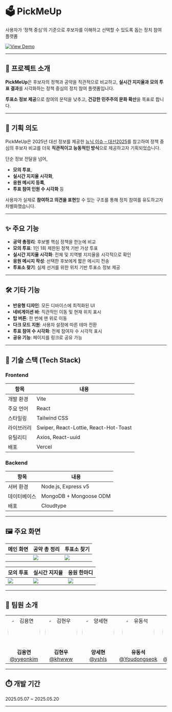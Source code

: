 # 🗳️ PickMeUp 

사용자가 ‘정책 중심’의 기준으로
 후보자를 이해하고 선택할 수 있도록 돕는 정치 참여 플랫폼

 [![View Demo](https://img.shields.io/badge/🚀%20View%20Demo-Click%20Here-black)](https://pick-me-up-three.vercel.app/)


---

## 📌 프로젝트 소개

**PickMeUp**은 후보자의 정책과 공약을 직관적으로 비교하고, **실시간 지지율과 모의 투표 결과**를 시각화하는 정책 중심의 정치 참여 플랫폼입니다.

**투표소 정보 제공**으로 참여의 문턱을 낮추고, **건강한 민주주의 문화 확산**을 목표로 합니다.

---
## 🎯 기획 의도

PickMeUp은 2025년 대선 정보를 제공한 [뉴닉 이슈 – 대선2025](https://newneek.co/issue/election2025)를 참고하여 정책 중심의 후보자 비교를 더욱 **직관적이고 능동적인 방식**으로 제공하고자 기획되었습니다.

단순 정보 전달을 넘어,  
- **모의 투표**,  
- **실시간 지지율 시각화**,  
- **응원 메시지 등록**,  
- **투표 참여 인원 수 시각화** 등

사용자가 실제로 **참여하고 의견을 표현**할 수 있는 구조를 통해 정치 참여를 유도하고자 차별화했습니다.

---

## ✨ 주요 기능

- **공약 총정리**: 후보별 핵심 정책을 한눈에 비교
- **모의 투표**: 1인 1회 제한된 정책 기반 가상 투표
- **실시간 지지율 시각화**: 전체 및 지역별 지지율을 시각적으로 확인
- **응원 메시지 작성**: 선택한 후보에게 짧은 메시지 전송
- **투표소 찾기**: 실제 선거를 위한 위치 기반 투표소 정보 제공

---

## 🛠️ 기타 기능

- **반응형 디자인**: 모든 디바이스에 최적화된 UI
- **네비게이션 바**: 직관적인 이동 및 현재 위치 표시
- **탑 버튼**: 한 번에 맨 위로 이동
- **다크 모드 지원**: 사용자 설정에 따른 테마 전환
- **투표 참여 수 시각화**: 전체 참여자 수 시각적 표시
- **공유 기능**: 페이지를 링크로 공유 가능


---

## 🧰 기술 스택 (Tech Stack)

### Frontend

| 항목 | 내용 |
|------|------|
| 개발 환경 | Vite |
| 주요 언어 | React |
| 스타일링 | Tailwind CSS |
| 라이브러리 | Swiper, React-Lottie, React-Hot-Toast |
| 유틸리티 | Axios, React-uuid |
| 배포 | Vercel |

### Backend

| 항목 | 내용 |
|------|------|
| 서버 환경 | Node.js, Express v5 |
| 데이터베이스 | MongoDB + Mongoose ODM |
| 배포 | Cloudtype |
---

## 🖼️ 주요 화면


| 메인 화면 | 공약 총 정리 | 투표소 찾기 |
|-----------|------------|-------------|
| ![]() | ![](./assets/screen2.png) | ![](./assets/screen3.png) |

| 모의 투표 | 실시간 지지율  | 응원 한마디 |
|---------------|--------------|---------------|
| ![](./assets/screen4.png) | ![](./assets/screen5.png) | ![](./assets/screen6.png) |


---

## 👥 팀원 소개 

<div align="center">

<table>
  <tr>
    <td align="center">
      <img src="https://github.com/yyeonkim.png?size=100" width="100" height="100" alt="김용연" style="border-radius: 50%" /><br/>
      <strong>김용연</strong><br/>
      <a href="https://github.com/yyeonkim">@yyeonkim</a>
    </td>
    <td align="center">
      <img src="https://github.com/khwww.png?size=100" width="100" height="100" alt="김현우" style="border-radius: 50%" /><br/>
      <strong>김현우</strong><br/>
      <a href="https://github.com/khwww">@khwww</a>
    </td>
    <td align="center">
      <img src="https://github.com/yshls.png?size=100" width="100" height="100" alt="양세현" style="border-radius: 50%" /><br/>
      <strong>양세현</strong><br/>
      <a href="https://github.com/yshls">@yshls</a>
    </td>
    <td align="center">
      <img src="https://github.com/Youdongseok.png?size=100" width="100" height="100" alt="유동석" style="border-radius: 50%" /><br/>
      <strong>유동석</strong><br/>
      <a href="https://github.com/Youdongseok">@Youdongseok</a>
    </td>
    <td align="center">
      <img src="https://github.com/Hanyeojun.png?size=100" width="100" height="100" alt="한여준" style="border-radius: 50%" /><br/>
      <strong>한여준</strong><br/>
      <a href="https://github.com/Hanyeojun">@Hanyeojun</a>
    </td>
  </tr>
</table>

</div>


</div>

---

## ⏱️ 개발 기간

2025.05.07 ~ 2025.05.20

---



